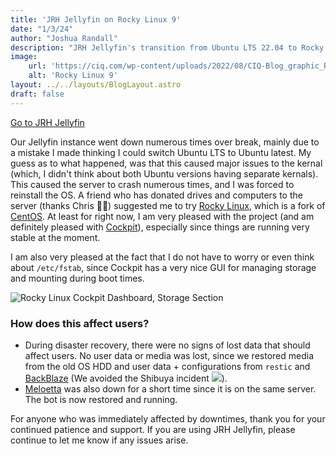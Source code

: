 ```yaml
---
title: 'JRH Jellyfin on Rocky Linux 9'
date: "1/3/24"
author: "Joshua Randall"
description: "JRH Jellyfin's transition from Ubuntu LTS 22.04 to Rocky Linux 9"
image:
    url: 'https://ciq.com/wp-content/uploads/2022/08/CIQ-Blog_graphic_RL9_opt2.jpg'
    alt: 'Rocky Linux 9'
layout: ../../layouts/BlogLayout.astro
draft: false
---
```


<a class=button href="https://jellyfin.joshrandall.net">Go to JRH Jellyfin</a>

Our Jellyfin instance went down numerous times over break, mainly due to a mistake I made thinking I could switch Ubuntu LTS to Ubuntu latest. My guess as to what happened, was that this caused major issues to the kernal (which, I didn't think about both Ubuntu versions having separate kernals). This caused the server to crash numerous times, and I was forced to reinstall the OS. A friend who has donated drives and computers to the server (thanks Chris 🙏🏼) suggested me to try [Rocky Linux](https://rockylinux.org/), which is a fork of [CentOS](https://www.centos.org/). At least for right now, I am very pleased with the project (and am definitely pleased with [Cockpit](https://cockpit-project.org/)), especially since things are running very stable at the moment.

I am also very pleased at the fact that I do not have to worry or even think about `/etc/fstab`, since Cockpit has a very nice GUI for managing storage and mounting during boot times.

![Rocky Linux Cockpit Dashboard, Storage Section](/assets/image.png)

### How does this affect users?
- During disaster recovery, there were no signs of lost data that should affect users. No user data or media was lost, since we restored media from the old OS HDD and user data + configurations from `restic` and [BackBlaze](https://backblaze.com) (We avoided the Shibuya incident <img class=emote src='/assets/yuji-shibuya.jpg'>).
- [Meloetta](/projects/meloetta) was also down for a short time since it is on the same server. The bot is now restored and running. 

For anyone who was immediately affected by downtimes, thank you for your continued patience and support. If you are using JRH Jellyfin, please continue to let me know if any issues arise.
